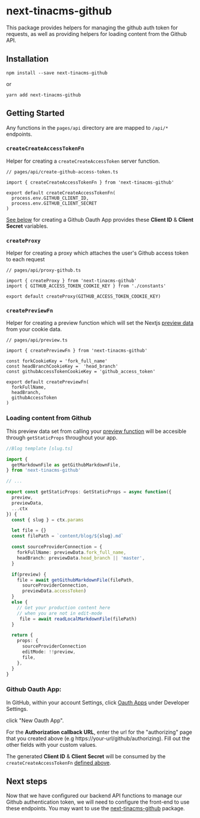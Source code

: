 # next-tinacms-github

This package provides helpers for managing the github auth token for requests, as well as
providing helpers for loading content from the Github API.

## Installation

```
npm install --save next-tinacms-github
```

or

```
yarn add next-tinacms-github
```

## Getting Started

Any functions in the `pages/api` directory are are mapped to `/api/*` endpoints.


### `createCreateAccessTokenFn`

Helper for creating a `createCreateAccessToken` server function.

```
// pages/api/create-github-access-token.ts

import { createCreateAccessTokenFn } from 'next-tinacms-github'

export default createCreateAccessTokenFn(
  process.env.GITHUB_CLIENT_ID,
  process.env.GITHUB_CLIENT_SECRET
)
```

[See below](#github-oauth-app) for creating a Github Oauth App provides these **Client ID** & **Client Secret** variables.

### `createProxy`

Helper for creating a proxy which attaches the user's Github access token to each request

```
// pages/api/proxy-github.ts

import { createProxy } from 'next-tinacms-github'
import { GITHUB_ACCESS_TOKEN_COOKIE_KEY } from './constants'

export default createProxy(GITHUB_ACCESS_TOKEN_COOKIE_KEY)
```

### `createPreviewFn`

Helper for creating a preview function which will set the Nextjs [preview data](https://nextjs.org/docs/advanced-features/preview-mode) from your cookie data.

```
// pages/api/preview.ts

import { createPreviewFn } from 'next-tinacms-github'

const forkCookieKey = 'fork_full_name'
const headBranchCookieKey =  'head_branch'
const githubAccessTokenCookieKey = 'github_access_token'

export default createPreviewFn(
  forkFullName,
  headBranch,
  githubAccessToken
)
```

### Loading content from Github

This preview data set from calling your [preview function](#createpreviewfn) will be accesible through `getStaticProps` throughout your app.

```ts
//Blog template [slug.ts]

import {
  getMarkdownFile as getGithubMarkdownFile,
} from 'next-tinacms-github'

// ...

export const getStaticProps: GetStaticProps = async function({
  preview,
  previewData,
  ...ctx
}) {
  const { slug } = ctx.params

  let file = {}
  const filePath = `content/blog/${slug}.md`

  const sourceProviderConnection = {
    forkFullName: previewData.fork_full_name,
    headBranch: previewData.head_branch || 'master', 
  }

  if(preview) {
    file = await getGithubMarkdownFile(filePath,
      sourceProviderConnection, 
      previewData.accessToken)
  }
  else {
    // Get your production content here
    // when you are not in edit-mode
     file = await readLocalMarkdownFile(filePath)
  }

  return {
    props: {
      sourceProviderConnection
      editMode: !!preview,
      file,
    },
  }
}
```


### Github Oauth App:

In GitHub, within your account Settings, click [Oauth Apps](https://github.com/settings/developers) under Developer Settings.

click "New Oauth App".

For the **Authorization callback URL**, enter the url for the "authorizing" page that you created above (e.g https://your-url/github/authorizing). Fill out the other fields with your custom values.

The generated **Client ID** & **Client Secret** will be consumed by the `createCreateAccessTokenFn` [defined above](#createcreateaccesstokenfn).

## Next steps

Now that we have configured our backend API functions to manage our Github authentication token, we will need to configure the front-end to use these endpoints.
You may want to use the [next-tinacms-github](https://github.com/tinacms/tinacms/tree/master/packages/react-tinacms-github) package.